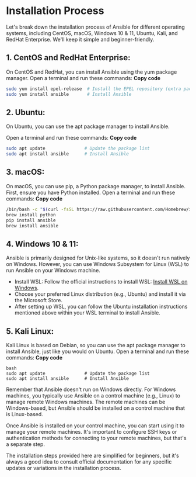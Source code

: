 # Installation Process
Let's break down the installation process of Ansible for different operating systems, including CentOS, macOS, Windows 10 & 11, Ubuntu, Kali, and RedHat Enterprise. We'll keep it simple and beginner-friendly.

## 1. CentOS and RedHat Enterprise:
On CentOS and RedHat, you can install Ansible using the yum package manager.
Open a terminal and run these commands:
**Copy code**
```bash
sudo yum install epel-release  # Install the EPEL repository (extra packages)
sudo yum install ansible       # Install Ansible
```
## 2. Ubuntu:
On Ubuntu, you can use the apt package manager to install Ansible.

Open a terminal and run these commands:
**Copy code**
```bash
sudo apt update               # Update the package list
sudo apt install ansible      # Install Ansible
```

## 3. macOS:
On macOS, you can use pip, a Python package manager, to install Ansible. First, ensure you have Python installed.
Open a terminal and run these commands:
**Copy code**
```bash
/bin/bash -c "$(curl -fsSL https://raw.githubusercontent.com/Homebrew/install/HEAD/install.sh)"    # Install Homebrew (if not already installed)
brew install python                                                                                # Install Python (if not already installed)
pip install ansible                                                                                # Install Ansible using pip
brew install ansible                                                                               # Install Ansible using Homebrew
```

## 4. Windows 10 & 11:
Ansible is primarily designed for Unix-like systems, so it doesn't run natively on Windows. However, you can use Windows Subsystem for Linux (WSL) to run Ansible on your Windows machine.
- Install WSL: Follow the official instructions to install WSL: [Install WSL on Windows](https://learn.microsoft.com/en-us/windows/wsl/install).
- Choose your preferred Linux distribution (e.g., Ubuntu) and install it via the Microsoft Store.
- After setting up WSL, you can follow the Ubuntu installation instructions mentioned above within your WSL terminal to install Ansible.

## 5. Kali Linux:
Kali Linux is based on Debian, so you can use the apt package manager to install Ansible, just like you would on Ubuntu.
Open a terminal and run these commands:
**Copy code**
```
bash
sudo apt update               # Update the package list
sudo apt install ansible      # Install Ansible
```
Remember that Ansible doesn't run on Windows directly. For Windows machines, you typically use Ansible on a control machine (e.g., Linux) to manage remote Windows machines. The remote machines can be Windows-based, but Ansible should be installed on a control machine that is Linux-based.

Once Ansible is installed on your control machine, you can start using it to manage your remote machines. It's important to configure SSH keys or authentication methods for connecting to your remote machines, but that's a separate step.

The installation steps provided here are simplified for beginners, but it's always a good idea to consult official documentation for any specific updates or variations in the installation process.
